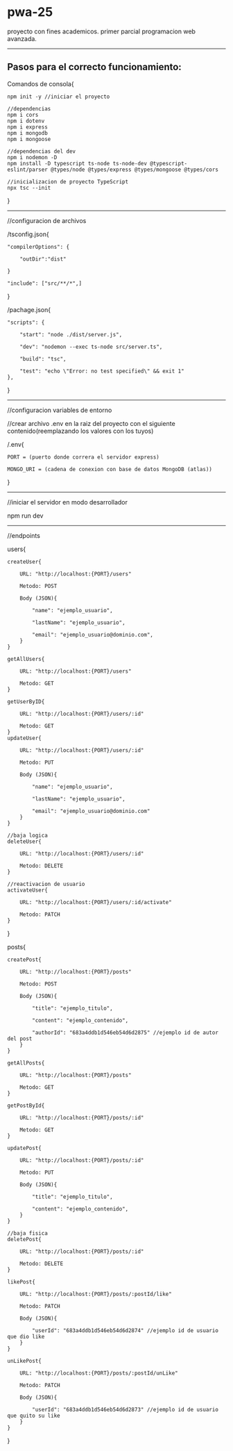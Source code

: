 # pwa-25
proyecto con fines academicos.
primer parcial programacion web avanzada.

--------------------------------------
Pasos para el correcto funcionamiento:
--------------------------------------


Comandos de consola{

    npm init -y //iniciar el proyecto
    
    //dependencias 
    npm i cors
    npm i dotenv
    npm i express
    npm i mongodb
    npm i mongoose

    //dependencias del dev
    npm i nodemon -D
    npm install -D typescript ts-node ts-node-dev @typescript-eslint/parser @types/node @types/express @types/mongoose @types/cors
    
    //inicializacion de proyecto TypeScript
    npx tsc --init
}

--------------------------------------
//configuracion de archivos

/tsconfig.json{

    "compilerOptions": {
        
        "outDir":"dist"
    
    }

    "include": ["src/**/*",]
}

/pachage.json{

    "scripts": {

        "start": "node ./dist/server.js",

        "dev": "nodemon --exec ts-node src/server.ts",

        "build": "tsc",

        "test": "echo \"Error: no test specified\" && exit 1"
    },
}

--------------------------------------
//configuracion variables de entorno

//crear archivo .env en la raiz del proyecto con el siguiente contenido(reemplazando los valores con los tuyos)

/.env{

    PORT = (puerto donde correra el servidor express)

    MONGO_URI = (cadena de conexion con base de datos MongoDB (atlas))
}

--------------------------------------
//iniciar el servidor en modo desarrollador

npm run dev

--------------------------------------
//endpoints

users{

    createUser{

        URL: "http://localhost:{PORT}/users"

        Metodo: POST

        Body (JSON){

            "name": "ejemplo_usuario",

            "lastName": "ejemplo_usuario",

            "email": "ejemplo_usuario@dominio.com",
        }
    }    

    getAllUsers{

        URL: "http://localhost:{PORT}/users"

        Metodo: GET
    } 

    getUserByID{

        URL: "http://localhost:{PORT}/users/:id"

        Metodo: GET
    } 
    updateUser{

        URL: "http://localhost:{PORT}/users/:id"

        Metodo: PUT

        Body (JSON){

            "name": "ejemplo_usuario",
            
            "lastName": "ejemplo_usuario",

            "email": "ejemplo_usuario@dominio.com"
        }
    }

    //baja logica
    deleteUser{

        URL: "http://localhost:{PORT}/users/:id" 

        Metodo: DELETE
    }

    //reactivacion de usuario
    activateUser{

        URL: "http://localhost:{PORT}/users/:id/activate"

        Metodo: PATCH
    } 
}

posts{

    createPost{
    
        URL: "http://localhost:{PORT}/posts"
    
        Metodo: POST
    
        Body (JSON){
    
            "title": "ejemplo_titulo",
    
            "content": "ejemplo_contenido",
    
            "authorId": "683a4ddb1d546eb54d6d2875" //ejemplo id de autor del post
        }
    }
    
    getAllPosts{
    
        URL: "http://localhost:{PORT}/posts"
    
        Metodo: GET
    }
    
    getPostById{
    
        URL: "http://localhost:{PORT}/posts/:id"
    
        Metodo: GET
    }
    
    updatePost{
    
        URL: "http://localhost:{PORT}/posts/:id"
    
        Metodo: PUT
    
        Body (JSON){
    
            "title": "ejemplo_titulo",
    
            "content": "ejemplo_contenido",
        }
    }
    
    //baja fisica
    deletePost{
    
        URL: "http://localhost:{PORT}/posts/:id"
    
        Metodo: DELETE
    }
    
    likePost{
    
        URL: "http://localhost:{PORT}/posts/:postId/like"
    
        Metodo: PATCH
    
        Body (JSON){
    
            "userId": "683a4ddb1d546eb54d6d2874" //ejemplo id de usuario que dio like
        }
    }
    
    unLikePost{
    
        URL: "http://localhost:{PORT}/posts/:postId/unLike"
    
        Metodo: PATCH
    
        Body (JSON){
    
            "userId": "683a4ddb1d546eb54d6d2873" //ejemplo id de usuario que quito su like
        }
    }
}